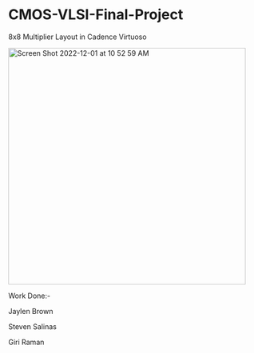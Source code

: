 # CMOS-VLSI-Final-Project

8x8 Multiplier Layout in Cadence Virtuoso

<img width="475" alt="Screen Shot 2022-12-01 at 10 52 59 AM" src="https://user-images.githubusercontent.com/108106100/205098883-7b4ba366-ca4c-4df1-976b-a54ff4c4657f.png">


Work Done:-

Jaylen Brown

Steven Salinas 

Giri Raman
